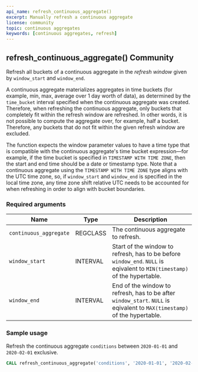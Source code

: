 ```yaml
---
api_name: refresh_continuous_aggregate()
excerpt: Manually refresh a continuous aggregate
license: community
topic: continuous aggregates
keywords: [continuous aggregates, refresh]
---
```


## refresh_continuous_aggregate() <tag type="community">Community</tag>

Refresh all buckets of a continuous aggregate in the _refresh window_
given by `window_start` and `window_end`.

A continuous aggregate materializes aggregates in time buckets (for example,
min, max, average over 1 day worth of data), as determined by the
`time_bucket` interval specified when the continuous aggregate was
created. Therefore, when refreshing the continuous aggregate, only
buckets that completely fit within the refresh window are
refreshed. In other words, it is not possible to compute the aggregate
over, for example, half a bucket. Therefore, any buckets that do not
fit within the given refresh window are excluded.

The function expects the window parameter values to have a time type
that is compatible with the continuous aggregate's time bucket
expression&mdash;for example, if the time bucket is specified in
`TIMESTAMP WITH TIME ZONE`, then the start and end time should be a
date or timestamp type. Note that a continuous aggregate using the
`TIMESTAMP WITH TIME ZONE` type aligns with the UTC time zone, so, if
`window_start` and `window_end` is specified in the local time zone,
any time zone shift relative UTC needs to be accounted for when
refreshing in order to align with bucket boundaries.


### Required arguments

|Name|Type|Description|
|-|-|-|
|`continuous_aggregate`|REGCLASS|The continuous aggregate to refresh.|
|`window_start`|INTERVAL|Start of the window to refresh, has to be before `window_end`. `NULL` is eqivalent to `MIN(timestamp)` of the hypertable.|
|`window_end`|INTERVAL|End of the window to refresh, has to be after `window_start`. `NULL` is eqivalent to `MAX(timestamp)` of the hypertable.|

### Sample usage

Refresh the continuous aggregate `conditions` between `2020-01-01` and
`2020-02-01` exclusive.

```sql
CALL refresh_continuous_aggregate('conditions', '2020-01-01', '2020-02-01');
```
